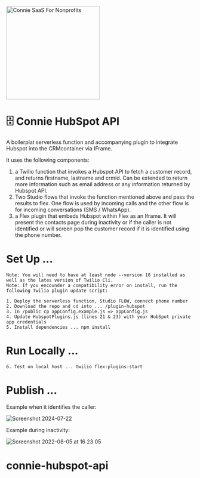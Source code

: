 <a  href="https://www.connieconnect.com">
<img  src="https://i.postimg.cc/MGd7M6Cp/connie-logo-white-thin-deja-Vu-Sans.png"  alt="Connie SaaS For Nonprofits"  width="250"  />
</a>

# 🗄️ Connie HubSpot API
A boilerplat serverless function and accompanying plugin to integrate Hubspot into the CRMcontainer via IFrame. 

It uses the following components:

1. a Twilio function that invokes a Hubspot API to fetch a customer record, and returns firstname, lastname and crmid. Can be extended to return more information such as email address or any information returned by Hubspot API.
2. Two Studio flows that invoke the function mentioned above and pass the results to flex. One flow is used by incoming calls and the other flow is for incoming conversations (SMS / WhatsApp).
3. a Flex plugin that embeds Hubspot within Flex as an Iframe. It will present the contacts page during inactivity or if the caller is not identified or will screen pop the customer record if it is identified using the phone number.

# Set Up ...
    Note: You will need to have at least node --version 18 installed as well as the lates version of Twilio Cli.
    Note: If you encounder a compatibility error on install, run the following Twilio plugin update script:

    1. Deploy the serverless function, Studio FLOW, connect phone number
    2. Download the repo and cd into ... /plugin-hubspot
    3. In /public cp appConfig.example.js => appConfig.js
    4. Update HubspotPlugins.js (lines 21 & 23) with your HubSpot private app credentials
    5. Install dependencies ... npm install

# Run Locally  ...
    6. Test on local host ... twilio flex:plugins:start

# Publish  ...

    

Example when it identifies the caller:

![Screenshot 2024-07-22](https://i.postimg.cc/Kz6BW5TP/connie-voice-hubspot-integration-800x375.jpg)


Example during inactivity:

![Screenshot 2022-08-05 at 16 23 05](https://i.postimg.cc/j2YncSVv/connie-voice-hubspot-integration-no-task.jpg)
# connie-hubspot-api

